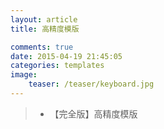 ```yaml
---
layout: article
title: 高精度模版

comments: true
date: 2015-04-19 21:45:05
categories: templates
image:
    teaser: /teaser/keyboard.jpg
---
```


>* 【完全版】高精度模版

